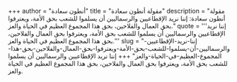 +++
author = "أنطون سعادة"
title = "مقولة أنطون سعادة"
description = "مقولة أنطون سعادة: إننا نريد الإقطاعيين والرسماليين أن يسلموا للشعب بحق الأمة، ويعترفوا بحق العمال والفلاحين، بحق هذا المجموع العظيم في الحياة والعز."
quote = '''إننا نريد الإقطاعيين والرسماليين أن يسلموا للشعب بحق الأمة، ويعترفوا بحق العمال والفلاحين، بحق هذا المجموع العظيم في الحياة والعز.'''
slug = "إننا-نريد-الإقطاعيين-والرسماليين-أن-يسلموا-للشعب-بحق-الأمة-ويعترفوا-بحق-العمال-والفلاحين-بحق-هذا-المجموع-العظيم-في-الحياة-والعز"
+++
إننا نريد الإقطاعيين والرسماليين أن يسلموا للشعب بحق الأمة، ويعترفوا بحق العمال والفلاحين، بحق هذا المجموع العظيم في الحياة والعز.
